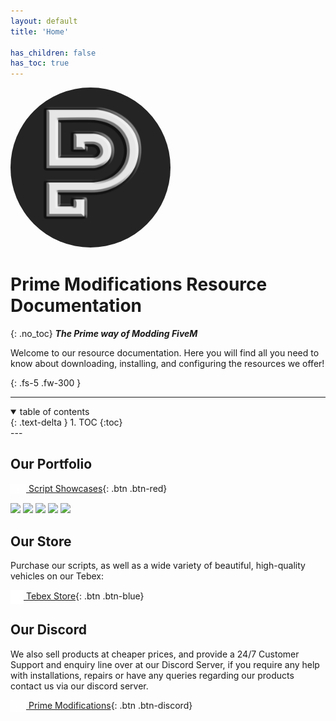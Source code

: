 ```yaml
---
layout: default
title: 'Home'

has_children: false
has_toc: true
---
```


<img class='cover-img' style="border-radius: 1000px;" width="256px" src='./assets/img/icons/logo.png' alt='Prime Mods Logo' draggable='false'>



# Prime Modifications Resource Documentation
{: .no_toc}
***The Prime way of Modding FiveM***

Welcome to our resource documentation. 
Here you will find all you need to know about downloading, installing, and configuring the resources we offer!

{: .fs-5 .fw-300 }

---
<details open markdown="block">
<summary>
table of contents
</summary>
{: .text-delta }
1. TOC
{:toc}
</details>
---

## Our Portfolio

[<img class='cover-img' width="25px" style="vertical-align: middle;" src='./assets/img/icons/youtube.png' alt='YouTube' draggable='false'> Script Showcases](https://www.youtube.com/channel/UC3CL8jOgWuRE6JV9oxsKeOg){: .btn .btn-red}

<img class='cover-img' width="400px" src="https://media.giphy.com/media/xFFbpgPT09cCu3rdYw/giphy.gif" draggable="false">
<img class='cover-img' width="400px" src="https://media.giphy.com/media/ED7kay0S3IyR55wvoK/giphy.gif" draggable="false">
<img class='cover-img' width="400px" src="https://media.discordapp.net/attachments/933001131997663263/1013443058706169946/unknown.png?width=1193&height=671" draggable="false">
<img class='cover-img' width="400px" src="https://media.giphy.com/media/k5Y6kog8beH1GJg2DT/giphy-downsized-large.gif" draggable="false">
<img class='cover-img' width="400px" src="https://cdn.discordapp.com/attachments/933001131997663263/1008764820092358686/unknown.png" draggable="false">

## Our Store

Purchase our scripts, as well as a wide variety of beautiful, high-quality vehicles on our Tebex:

[<img class='cover-img' width="21px" style="vertical-align: middle;" src='./assets/img/icons/prime.png' alt='Tebex' draggable='false'> Tebex Store](https://store.prime-modifications.tk/){: .btn .btn-blue}

## Our Discord

We also sell products at cheaper prices, and provide a 24/7 Customer Support and enquiry line over at our Discord Server, if you require any help with installations, repairs or have any queries regarding our products contact us via our discord server.

[<img class='cover-img' width="25px" style="vertical-align: middle;" src='./assets/img/icons/discord.png' alt='Discord' draggable='false'> Prime Modifications](https://dc.prime-modifications.tk){: .btn .btn-discord}